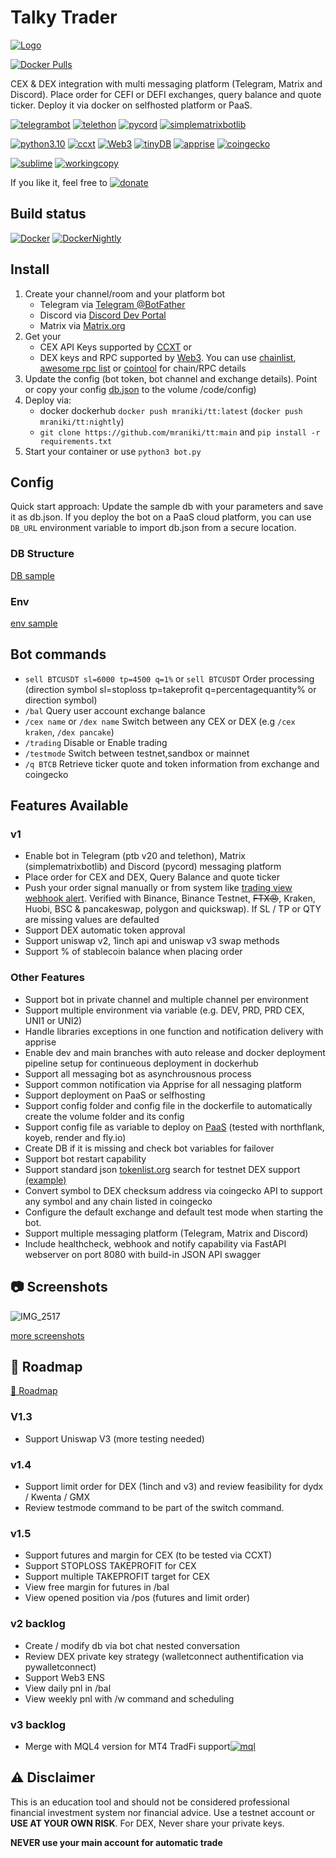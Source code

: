 # Talky Trader



[![Logo](https://i.imgur.io/Q7iDDyB_d.webp?maxwidth=640&shape=thumb&fidelity=medium)](https://github.com/mraniki/tt)

[![Docker Pulls](https://badgen.net/docker/pulls/mraniki/tt)](https://hub.docker.com/r/mraniki/tt)

 CEX & DEX integration with multi messaging platform (Telegram, Matrix and Discord). Place order for CEFI or DEFI exchanges, query balance and quote ticker. Deploy it via docker on selfhosted platform or PaaS. 

 
[![telegrambot](https://badgen.net/badge/icon/telegrambot?icon=telegram&label)](https://t.me/pythontelegrambotchannel)
[![telethon](https://badgen.net/badge/icon/telethon?icon=telegram&label)](https://github.com/LonamiWebs/Telethon)
[![pycord](https://badgen.net/badge/icon/pycord/purple?icon=discord&label)](https://github.com/Pycord-Development/pycord)
[![simplematrixbotlib](https://badgen.net/badge/icon/simplematrixbotlib/grey?icon=medium&label)](https://codeberg.org/imbev/simplematrixbotlib)

[![python3.10](https://badgen.net/badge/icon/3.10/black?icon=pypi&label)](https://www.python.org/downloads/release/python-3100/)
[![ccxt](https://badgen.net/badge/icon/ccxt/black?icon=libraries&label)](https://github.com/ccxt/ccxt)
[![Web3](https://badgen.net/badge/icon/web3/black?icon=libraries&label)](https://github.com/ethereum/web3.py)
[![tinyDB](https://badgen.net/badge/icon/tinyDB/black?icon=libraries&label)](https://github.com/msiemens/tinydb)
[![apprise](https://badgen.net/badge/icon/apprise/black?icon=libraries&label)](https://github.com/caronc/apprise)
[![coingecko](https://badgen.net/badge/icon/coingecko/black?icon=libraries&label)](https://github.com/coingecko)

[![sublime](https://badgen.net/badge/icon/sublime/F96854?icon=terminal&label)](https://www.sublimetext.com/)
[![workingcopy](https://badgen.net/badge/icon/workingcopy/16DCCD?icon=github&label)](https://workingcopy.app/)

If you like it, feel free to 
[![donate](https://badgen.net/badge/icon/coindrop/6F4E37?icon=buymeacoffee&label)](https://coindrop.to/mraniki)

## Build status
[![Docker](https://github.com/mraniki/tt/actions/workflows/DockerHub.yml/badge.svg)](https://github.com/mraniki/tt/actions/workflows/DockerHub.yml) [![DockerNightly](https://github.com/mraniki/tt/actions/workflows/DockerHub_Nightly.yml/badge.svg)](https://github.com/mraniki/tt/actions/workflows/DockerHub_Nightly.yml)

## Install
1) Create your channel/room and your platform bot 
    - Telegram via [Telegram @BotFather](https://core.telegram.org/bots/tutorial)
    - Discord via [Discord Dev Portal](https://discord.com/developers/docs/intro)
    - Matrix via [Matrix.org](https://turt2live.github.io/matrix-bot-sdk/index.html)
2) Get your 
    - CEX API Keys supported by [CCXT](https://github.com/ccxt/ccxt) or 
    - DEX keys and RPC supported by [Web3](https://github.com/ethereum/web3.py). You can use [chainlist](https://chainlist.org), [awesome rpc list](https://github.com/arddluma/awesome-list-rpc-nodes-providers) or [cointool](https://cointool.app/) for chain/RPC details
3) Update the config (bot token, bot channel and exchange details). Point or copy your config [db.json](config/db.json.sample) to the volume /code/config)
4) Deploy via:
    - docker dockerhub `docker push mraniki/tt:latest` (`docker push mraniki/tt:nightly`)
    - `git clone https://github.com/mraniki/tt:main` and `pip install -r requirements.txt` 
5) Start your container or use `python3 bot.py`

## Config
Quick start approach: Update the sample db with your parameters and save it as db.json. If you deploy the bot on a PaaS cloud platform, you can use `DB_URL` environment variable to import db.json from a secure location.

### DB Structure
[DB sample](config/db.json.sample)

### Env
[env sample](config/env.sample)

## Bot commands
 - `sell BTCUSDT sl=6000 tp=4500 q=1%` or `sell BTCUSDT` Order processing (direction symbol sl=stoploss tp=takeprofit q=percentagequantity% or direction symbol)
 - `/bal` Query user account exchange balance
 - `/cex name` or `/dex name` Switch between any CEX or DEX (e.g `/cex kraken`, `/dex pancake`)
 - `/trading` Disable or Enable trading
 - `/testmode` Switch between testnet,sandbox or mainnet  
 - `/q BTCB` Retrieve ticker quote and token information from exchange and coingecko

## Features Available
 
 ### v1 
 - Enable bot in Telegram (ptb v20 and telethon), Matrix (simplematrixbotlib) and Discord (pycord) messaging platform
 - Place order for CEX and DEX, Query Balance and quote ticker
 - Push your order signal manually or from system like [trading view webhook alert](https://www.tradingview.com/pine-script-docs/en/v5/concepts/Alerts.html#using-all-alert-calls). Verified with Binance, Binance Testnet, ~~FTX😠~~, Kraken, Huobi, BSC & pancakeswap, polygon and quickswap). If SL / TP or QTY are missing values are defaulted
 - Support DEX automatic token approval
 - Support uniswap v2, 1inch api and uniswap v3 swap methods
 - Support % of stablecoin balance when placing order
 
 ### Other Features
 - Support bot in private channel and multiple channel per environment
 - Support multiple environment via variable (e.g. DEV, PRD, PRD CEX, UNI1 or UNI2)
 - Handle libraries exceptions in one function and notification delivery with apprise 
 - Enable dev and main branches with auto release and docker deployment pipeline setup for continueous deployment in dockerhub
 - Support all messaging bot as asynchrousnous process
 - Support common notification via Apprise for all nessaging platform
 - Support deployment on PaaS or selfhosting 
 - Support config folder and config file in the dockerfile to automatically create the volume folder and its config
 - Support config file as variable to deploy on [PaaS](https://github.com/ripienaar/free-for-dev#paas) (tested with northflank, koyeb, render and fly.io)
 - Create DB if it is missing and check bot variables for failover
 - Support bot restart capability
 - Support standard json [tokenlist.org](tokenlist.org) search for testnet DEX support [(example)](https://github.com/mraniki/tokenlist/blob/main/testnet.json)
 - Convert symbol to DEX checksum address via coingecko API to support any symbol and any chain listed in coingecko
 - Configure the default exchange and default test mode when starting the bot.
 - Support multiple messaging platform (Telegram, Matrix and Discord)
 - Include healthcheck, webhook and notify capability via FastAPI webserver on port 8080 with build-in JSON API swagger

## 📷 Screenshots
![IMG_2517](https://user-images.githubusercontent.com/8766259/199422978-dc3322d9-164b-42af-9cf2-84c6bc3dae29.jpg)

[more screenshots](https://github.com/mraniki/tt/wiki/Screenshots)

## 🚧 Roadmap

[🚧 Roadmap](https://github.com/mraniki/tt/milestones)

### V1.3
- Support Uniswap V3 (more testing needed)

### v1.4
- Support limit order for DEX (1inch and v3) and review feasibility for dydx / Kwenta / GMX
- Review testmode command to be part of the switch command.

### v1.5

- Support futures and margin for CEX (to be tested via CCXT)
- Support STOPLOSS TAKEPROFIT for CEX
- Support multiple TAKEPROFIT target for CEX
- View free margin for futures in /bal
- View opened position via /pos (futures and limit order)

### v2 backlog
- Create / modify db via bot chat nested conversation
- Review DEX private key strategy (walletconnect authentification via pywalletconnect)
- Support Web3 ENS
- View daily pnl in /bal
- View weekly pnl with /w command and scheduling

### v3 backlog
- Merge with MQL4 version for MT4 TradFi support[![mql](https://badgen.net/badge/icon/mql/black?icon=libraries&label)](https://mql5.com/) 


 ## ⚠️ Disclaimer
 This is an education tool and should not be considered professional financial investment system nor financial advice. Use a testnet account or **USE AT YOUR OWN RISK**. For DEX, Never share your private keys.
 
 **NEVER use your main account for automatic trade**
